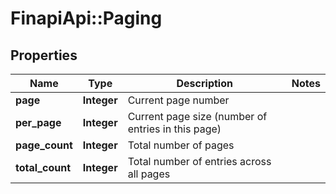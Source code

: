 # FinapiApi::Paging

## Properties
Name | Type | Description | Notes
------------ | ------------- | ------------- | -------------
**page** | **Integer** | Current page number | 
**per_page** | **Integer** | Current page size (number of entries in this page) | 
**page_count** | **Integer** | Total number of pages | 
**total_count** | **Integer** | Total number of entries across all pages | 


